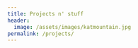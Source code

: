 ```yaml
---
title: Projects n' stuff
header:
  image: /assets/images/katmountain.jpg
permalink: /projects/
---
```

